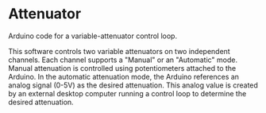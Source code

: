 # Attenuator
Arduino code for a variable-attenuator control loop.

This software controls two variable attenuators on two independent channels. Each channel supports a "Manual" or an "Automatic" mode. Manual attenuation is controlled using potentiometers attached to the Arduino. In the automatic attenuation mode, the Arduino references an analog signal (0-5V) as the desired attenuation. This analog value is created by an external desktop computer running a control loop to determine the desired attenuation.
